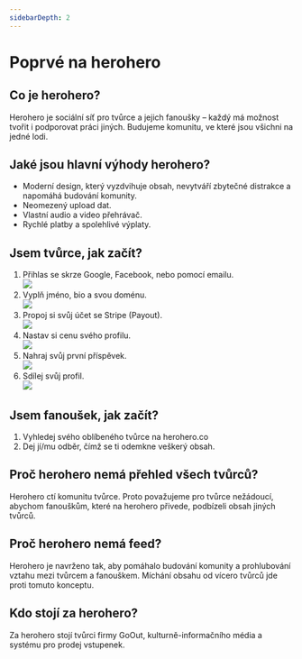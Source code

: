 ```yaml
---
sidebarDepth: 2
---
```


# Poprvé na herohero

## Co je herohero?

Herohero je sociální síť pro tvůrce a jejich fanoušky – každý má možnost tvořit i podporovat práci jiných. Budujeme komunitu, ve které jsou všichni na jedné lodi.

## Jaké jsou hlavní výhody herohero?

* Moderní design, který vyzdvihuje obsah, nevytváří zbytečné distrakce a napomáhá budování komunity.
* Neomezený upload dat.
* Vlastní audio a video přehrávač.
* Rychlé platby a spolehlivé výplaty.

## Jsem tvůrce, jak začít?

1. Přihlas se skrze Google, Facebook, nebo pomocí emailu.  
   ![](/images/1.png)
2. Vyplň jméno, bio a svou doménu.  
   ![](/images/2.png)
3. Propoj si svůj účet se Stripe (Payout).  
   ![](/images/3.png)
4. Nastav si cenu svého profilu.  
   ![](/images/4.png)
5. Nahraj svůj první příspěvek.  
   ![](/images/5.png)
6. Sdílej svůj profil.  
   ![](/images/7.png)

## Jsem fanoušek, jak začít?

1. Vyhledej svého oblíbeného tvůrce na herohero.co
2. Dej jí/mu odběr, čímž se ti odemkne veškerý obsah.

## Proč herohero nemá přehled všech tvůrců?

Herohero ctí komunitu tvůrce. Proto považujeme pro tvůrce nežádoucí, abychom fanouškům, které na herohero přivede, podbízeli obsah jiných tvůrců.

## Proč herohero nemá feed?

Herohero je navrženo tak, aby pomáhalo budování komunity a prohlubování vztahu mezi tvůrcem a fanouškem. Míchání obsahu od vícero tvůrců jde proti tomuto konceptu.

## Kdo stojí za herohero?

Za herohero stojí tvůrci firmy GoOut, kulturně-informačního média a systému pro prodej vstupenek.
